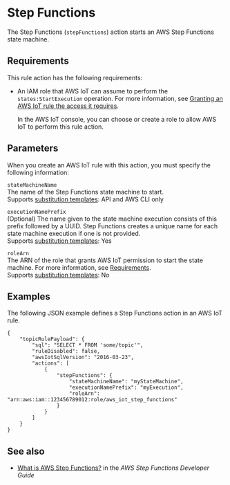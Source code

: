 # Step Functions<a name="stepfunctions-rule-action"></a>

The Step Functions \(`stepFunctions`\) action starts an AWS Step Functions state machine\.

## Requirements<a name="stepfunctions-rule-action-requirements"></a>

This rule action has the following requirements:
+ An IAM role that AWS IoT can assume to perform the `states:StartExecution` operation\. For more information, see [Granting an AWS IoT rule the access it requires](iot-create-role.md)\.

  In the AWS IoT console, you can choose or create a role to allow AWS IoT to perform this rule action\.

## Parameters<a name="stepfunctions-rule-action-parameters"></a>

When you create an AWS IoT rule with this action, you must specify the following information:

`stateMachineName`  
The name of the Step Functions state machine to start\.  
Supports [substitution templates](iot-substitution-templates.md): API and AWS CLI only

`executionNamePrefix`  
\(Optional\) The name given to the state machine execution consists of this prefix followed by a UUID\. Step Functions creates a unique name for each state machine execution if one is not provided\.  
Supports [substitution templates](iot-substitution-templates.md): Yes

`roleArn`  
The ARN of the role that grants AWS IoT permission to start the state machine\. For more information, see [Requirements](#stepfunctions-rule-action-requirements)\.  
Supports [substitution templates](iot-substitution-templates.md): No

## Examples<a name="stepfunctions-rule-action-examples"></a>

The following JSON example defines a Step Functions action in an AWS IoT rule\.

```
{
    "topicRulePayload": {
        "sql": "SELECT * FROM 'some/topic'",
        "ruleDisabled": false,
        "awsIotSqlVersion": "2016-03-23",
        "actions": [
            {
                "stepFunctions": {
                    "stateMachineName": "myStateMachine",
                    "executionNamePrefix": "myExecution",
                    "roleArn": "arn:aws:iam::123456789012:role/aws_iot_step_functions"
                }
            }
        ]
    }
}
```

## See also<a name="stepfunctions-rule-action-see-also"></a>
+ [What is AWS Step Functions?](https://docs.aws.amazon.com/step-functions/latest/dg/) in the *AWS Step Functions Developer Guide*